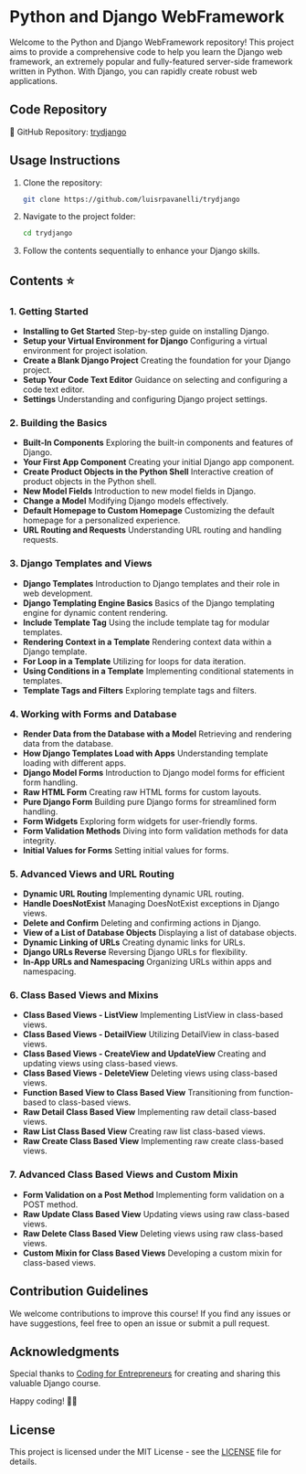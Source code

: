 # Python and Django WebFramework

Welcome to the Python and Django WebFramework repository! This project aims to provide a comprehensive code to help you learn the Django web framework, an extremely popular and fully-featured server-side framework written in Python. With Django, you can rapidly create robust web applications.

## Code Repository

🔗 GitHub Repository: [trydjango](https://github.com/luisrpavanelli/trydjango)

## Usage Instructions

1. Clone the repository:
   ```bash
   git clone https://github.com/luisrpavanelli/trydjango
   ```

2. Navigate to the project folder:
   ```bash
   cd trydjango
   ```

3. Follow the contents sequentially to enhance your Django skills.

## Contents ⭐️

### 1. **Getting Started**
   - **Installing to Get Started** Step-by-step guide on installing Django.
   - **Setup your Virtual Environment for Django** Configuring a virtual environment for project isolation.
   - **Create a Blank Django Project** Creating the foundation for your Django project.
   - **Setup Your Code Text Editor** Guidance on selecting and configuring a code text editor.
   - **Settings** Understanding and configuring Django project settings.

### 2. **Building the Basics**
   - **Built-In Components** Exploring the built-in components and features of Django.
   - **Your First App Component** Creating your initial Django app component.
   - **Create Product Objects in the Python Shell** Interactive creation of product objects in the Python shell.
   - **New Model Fields** Introduction to new model fields in Django.
   - **Change a Model** Modifying Django models effectively.
   - **Default Homepage to Custom Homepage** Customizing the default homepage for a personalized experience.
   - **URL Routing and Requests** Understanding URL routing and handling requests.

### 3. **Django Templates and Views**
   - **Django Templates** Introduction to Django templates and their role in web development.
   - **Django Templating Engine Basics** Basics of the Django templating engine for dynamic content rendering.
   - **Include Template Tag** Using the include template tag for modular templates.
   - **Rendering Context in a Template** Rendering context data within a Django template.
   - **For Loop in a Template** Utilizing for loops for data iteration.
   - **Using Conditions in a Template** Implementing conditional statements in templates.
   - **Template Tags and Filters** Exploring template tags and filters.

### 4. **Working with Forms and Database**
   - **Render Data from the Database with a Model** Retrieving and rendering data from the database.
   - **How Django Templates Load with Apps** Understanding template loading with different apps.
   - **Django Model Forms** Introduction to Django model forms for efficient form handling.
   - **Raw HTML Form** Creating raw HTML forms for custom layouts.
   - **Pure Django Form** Building pure Django forms for streamlined form handling.
   - **Form Widgets** Exploring form widgets for user-friendly forms.
   - **Form Validation Methods** Diving into form validation methods for data integrity.
   - **Initial Values for Forms** Setting initial values for forms.

### 5. **Advanced Views and URL Routing**
   - **Dynamic URL Routing** Implementing dynamic URL routing.
   - **Handle DoesNotExist** Managing DoesNotExist exceptions in Django views.
   - **Delete and Confirm** Deleting and confirming actions in Django.
   - **View of a List of Database Objects** Displaying a list of database objects.
   - **Dynamic Linking of URLs** Creating dynamic links for URLs.
   - **Django URLs Reverse** Reversing Django URLs for flexibility.
   - **In-App URLs and Namespacing** Organizing URLs within apps and namespacing.

### 6. **Class Based Views and Mixins**
   - **Class Based Views - ListView** Implementing ListView in class-based views.
   - **Class Based Views - DetailView** Utilizing DetailView in class-based views.
   - **Class Based Views - CreateView and UpdateView** Creating and updating views using class-based views.
   - **Class Based Views - DeleteView** Deleting views using class-based views.
   - **Function Based View to Class Based View** Transitioning from function-based to class-based views.
   - **Raw Detail Class Based View** Implementing raw detail class-based views.
   - **Raw List Class Based View** Creating raw list class-based views.
   - **Raw Create Class Based View** Implementing raw create class-based views.

### 7. **Advanced Class Based Views and Custom Mixin**
   - **Form Validation on a Post Method** Implementing form validation on a POST method.
   - **Raw Update Class Based View** Updating views using raw class-based views.
   - **Raw Delete Class Based View** Deleting views using raw class-based views.
   - **Custom Mixin for Class Based Views** Developing a custom mixin for class-based views.

## Contribution Guidelines

We welcome contributions to improve this course! If you find any issues or have suggestions, feel free to open an issue or submit a pull request.

## Acknowledgments

Special thanks to [Coding for Entrepreneurs](https://codingforentrepreneurs.com/) for creating and sharing this valuable Django course.

Happy coding! 🐍🚀

## License

This project is licensed under the MIT License - see the [LICENSE](LICENSE) file for details.
